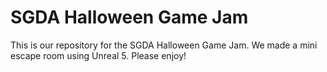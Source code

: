 # SGDA Halloween Game Jam

This is our repository for the SGDA Halloween Game Jam. We made a mini escape room using Unreal 5. Please enjoy!
